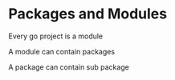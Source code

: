 # Packages and Modules

Every go project is a module

A module can contain packages

A package can contain sub package